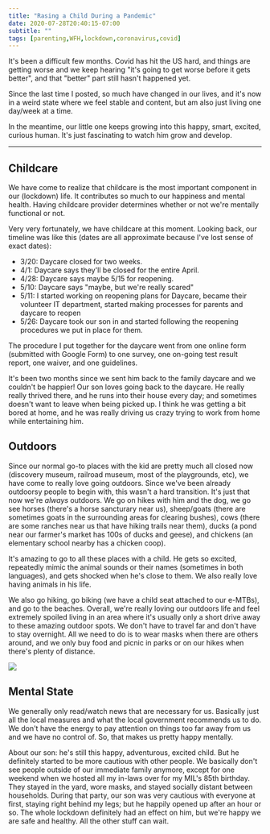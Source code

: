```yaml
---
title: "Rasing a Child During a Pandemic"
date: 2020-07-28T20:40:15-07:00
subtitle: ""
tags: [parenting,WFH,lockdown,coronavirus,covid]
---
```


It's been a difficult few months. Covid has hit the US hard, and things are getting worse and we keep hearing "it's going to get worse before it gets better", and that "better" part still hasn't happened yet. 

Since the last time I posted, so much have changed in our lives, and it's now in a weird state where we feel stable and content, but am also just living one day/week at a time. 

In the meantime, our little one keeps growing into this happy, smart, excited, curious human. It's just fascinating to watch him grow and develop. 

--------------

## Childcare

We have come to realize that childcare is the most important component in our (lockdown) life. It contributes so much to our happiness and mental health. Having childcare provider determines whether or not we're mentally functional or not. 

Very very fortunately, we have childcare at this moment. Looking back, our timeline was like this (dates are all approximate because I've lost sense of exact dates):

- 3/20: Daycare closed for two weeks. 
- 4/1: Daycare says they'll be closed for the entire April.
- 4/28: Daycare says maybe 5/15 for reopening. 
- 5/10: Daycare says "maybe, but we're really scared"
- 5/11: I started working on reopening plans for Daycare, became their volunteer IT department, started making processes for parents and daycare to reopen
- 5/26: Daycare took our son in and started following the reopening procedures we put in place for them. 


The procedure I put together for the daycare went from one online form (submitted with Google Form) to one survey, one on-going test result report, one waiver, and one guidelines. 

It's been two months since we sent him back to the family daycare and we couldn't be happier! Our son loves going back to the daycare. He really really thrived there, and he runs into their house every day; and sometimes doesn't want to leave when being picked up. I think he was getting a bit bored at home, and he was really driving us crazy trying to work from home while entertaining him. 

## Outdoors

Since our normal go-to places with the kid are pretty much all closed now (discovery museum, railroad museum, most of the playgrounds, etc), we have come to really love going outdoors. Since we've been already outdoorsy people to begin with, this wasn't a hard transition. It's just that now we're *always* outdoors. We go on hikes with him and the dog, we go see horses (there's a horse sancturary near us), sheep/goats (there are sometimes goats in the surrounding areas for clearing bushes), cows (there are some ranches near us that have hiking trails near them), ducks (a pond near our farmer's market has 100s of ducks and geese), and chickens (an elementary school nearby has a chicken coop). 

It's amazing to go to all these places with a child. He gets so excited, repeatedly mimic the animal sounds or their names (sometimes in both languages), and gets shocked when he's close to them. We also really love having animals in his life. 

We also go hiking, go biking (we have a child seat attached to our e-MTBs), and go to the beaches. Overall, we're really loving our outdoors life and feel extremely spoiled living in an area where it's usually only a short drive away to these amazing outdoor spots. We don't have to travel far and don't have to stay overnight. All we need to do is to wear masks when there are others around, and we only buy food and picnic in parks or on our hikes when there's plenty of distance. 


<a href="https://lh3.googleusercontent.com/RKywo3jyBBbSPQYP9tkOl4PBp8mJk5uMFl8YLx15fRyCPzyAJbCB8jc4nKTRTnSoEonMpmj9x3I5DnJfPuPgeUZrLTR-RfTRTCBpjTEPXbEbetCN19-psQbDrby5zzTDtTn8x-qlsOE=w2400"> <img src="https://lh3.googleusercontent.com/RKywo3jyBBbSPQYP9tkOl4PBp8mJk5uMFl8YLx15fRyCPzyAJbCB8jc4nKTRTnSoEonMpmj9x3I5DnJfPuPgeUZrLTR-RfTRTCBpjTEPXbEbetCN19-psQbDrby5zzTDtTn8x-qlsOE=w2400" /> </a>


## Mental State

We generally only read/watch news that are necessary for us. Basically just all the local measures and what the local government recommends us to do. We don't have the energy to pay attention on things too far away from us and we have no control of. So, that makes us pretty happy mentally. 

About our son: he's still this happy, adventurous, excited child. But he definitely started to be more cautious with other people. We basically don't see people outside of our immediate family anymore, except for one weekend when we hosted all my in-laws over for my MIL's 85th birthday. They stayed in the yard, wore masks, and stayed socially distant between households. During that party, our son was very cautious with everyone at first, staying right behind my legs; but he happily opened up after an hour or so. The whole lockdown definitely had an effect on him, but we're happy we are safe and healthy. All the other stuff can wait. 

